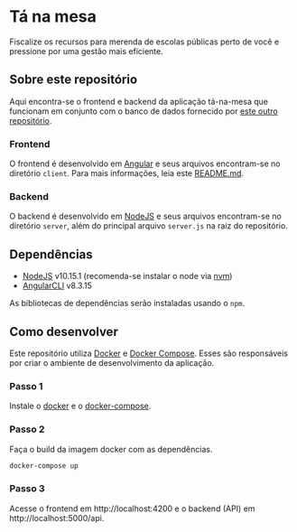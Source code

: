 # Tá na mesa

Fiscalize os recursos para merenda de escolas públicas perto de você e pressione por uma gestão mais eficiente.

## Sobre este repositório

Aqui encontra-se o frontend e backend da aplicação tá-na-mesa que funcionam em conjunto com o banco de dados fornecido por [este outro repositório](https://github.com/analytics-ufcg/ta-na-mesa-dados).

### Frontend

O frontend é desenvolvido em [Angular](https://angular.io/) e seus arquivos encontram-se no diretório `client`. Para mais informações, leia este [README.md](https://github.com/analytics-ufcg/ta-na-mesa/tree/master/client).

### Backend

O backend é desenvolvido em [NodeJS](https://nodejs.org/en/) e seus arquivos encontram-se no diretório `server`, além do principal arquivo `server.js` na raiz do repositório.

## Dependências

* [NodeJS](https://nodejs.org/en/) v10.15.1 (recomenda-se instalar o node via [nvm](https://github.com/nvm-sh/nvm))
* [AngularCLI](https://cli.angular.io/) v8.3.15

As bibliotecas de dependências serão instaladas usando o `npm`.

## Como desenvolver

Este repositório utiliza [Docker](https://www.docker.com/) e [Docker Compose](https://docs.docker.com/compose/). Esses são responsáveis por criar o ambiente de desenvolvimento da aplicação.

### Passo 1

Instale o [docker](https://docs.docker.com/install/) e o [docker-compose](https://docs.docker.com/compose/install/).

### Passo 2

Faça o build da imagem docker com as dependências.

```bash
docker-compose up
```

### Passo 3

Acesse o frontend em http://localhost:4200 e o backend (API) em http://localhost:5000/api.

